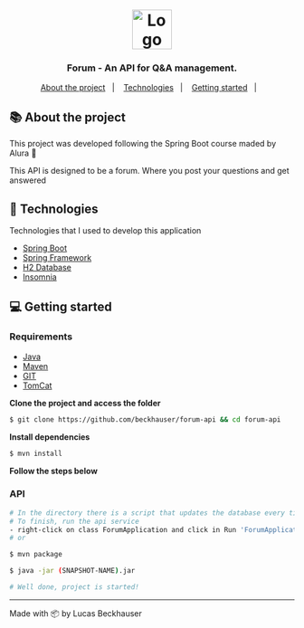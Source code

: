 
<h1 align="center">
  <img src="https://cdn-icons.flaticon.com/png/512/2602/premium/2602380.png?token=exp=1641942341~hmac=72c77758469725b831787825544a3791" alt="Logo" height="70">
</h1>

<h3 align="center">
  Forum - An API for Q&A management.
</h3>

<p align="center">
  <a href="#-about-the-project">About the project</a>&nbsp;&nbsp;&nbsp;|&nbsp;&nbsp;&nbsp;
  <a href="#-technologies">Technologies</a>&nbsp;&nbsp;&nbsp;|&nbsp;&nbsp;&nbsp;
  <a href="#-getting-started">Getting started</a>&nbsp;&nbsp;&nbsp;|&nbsp;&nbsp;&nbsp;
</p>

## 📚 About the project

This project was developed following the Spring Boot course maded by Alura 🚀

This API is designed to be a forum. Where you post your questions and get answered

## 🚀 Technologies

Technologies that I used to develop this application

- [Spring Boot](https://spring.io/projects/spring-boot)
- [Spring Framework](https://spring.io/)
- [H2 Database](https://www.h2database.com/html/main.html)
- [Insomnia]()

## 💻 Getting started

### Requirements

- [Java](https://www.oracle.com/java/technologies/javase/jdk11-archive-downloads.html)
- [Maven](https://maven.apache.org/)
- [GIT](https://git-scm.com/)
- [TomCat](https://tomcat.apache.org/)

**Clone the project and access the folder**

```bash
$ git clone https://github.com/beckhauser/forum-api && cd forum-api
```

**Install dependencies**

```bash
$ mvn install
```

**Follow the steps below**

### API

```bash
# In the directory there is a script that updates the database every time you start the application
# To finish, run the api service
- right-click on class ForumApplication and click in Run 'ForumApplication'
# or

$ mvn package

$ java -jar (SNAPSHOT-NAME).jar

# Well done, project is started!
```
---
Made with 📦 by Lucas Beckhauser 
